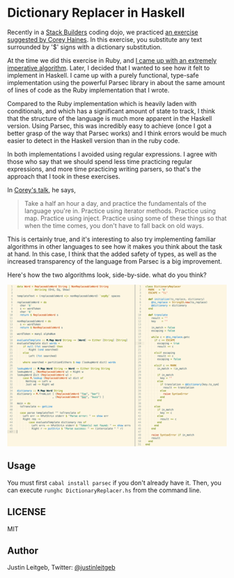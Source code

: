 # Dictionary Replacer in Haskell

Recently in a [Stack Builders](http://www.stackbuilders.com) coding dojo, we practiced [an exercise suggested by Corey Haines](http://www.confreaks.com/videos/104-aac2009-lightning-talk-under-your-fingers). In this exercise, you substitute any text surrounded by '$' signs with a dictionary substitution.

At the time we did this exercise in Ruby, and [I came up with an extremely imperative algorithm](https://gist.github.com/jsl/8985707). Later, I decided that I wanted to see how it felt to implement in Haskell. I came up with a purely functional, type-safe implementation using the powerful Parsec library in about the same amount of lines of code as the Ruby implementation that I wrote.

Compared to the Ruby implementation which is heavily laden with conditionals, and which has a significant amount of state to track, I think that the structure of the language is much more apparent in the Haskell version. Using Parsec, this was incredibly easy to achieve (once I got a better grasp of the way that Parsec works) and I think errors would be much easier to detect in the Haskell version than in the ruby code.

In both implementations I avoided using regular expressions. I agree with those who say that we should spend less time practicing regular expressions, and more time practicing writing parsers, so that's the approach that I took in these exercises.

In [Corey's talk](http://www.confreaks.com/videos/104-aac2009-lightning-talk-under-your-fingers), he says,

> Take a half an hour a day, and practice the fundamentals of the language
> you're in. Practice using iterator methods. Practice using map. Practice
> using inject. Practice using some of these things so that when the time
> comes, you don't have to fall back on old ways.

This is certainly true, and it's interesting to also try implementing familiar algorithms in other languages to see how it makes you think about the task at hand. In this case, I think that the added safety of types, as well as the increased transparency of the language from Parsec is a big improvement.

Here's how the two algorithms look, side-by-side. what do you think?

![Ruby and Haskell code side-by-side](ruby-vs-haskell.png "Ruby versus Haskell")

## Usage

You must first `cabal install parsec` if you don't already have it. Then, you can execute `runghc DictionaryReplacer.hs` from the command line.

## LICENSE

MIT

## Author

Justin Leitgeb, Twitter: [@justinleitgeb](http://twitter.com/justinleitgeb)
